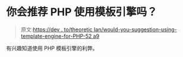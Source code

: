 # 你会推荐 PHP 使用模板引擎吗？

> 原文:[https://dev . to/theoretic Ian/would-you-suggestion-using-template-engine-for-PHP-52 a9](https://dev.to/theoretician/would-you-recommend-using-template-engine-for-php-52a9)

有兴趣知道使用 PHP 模板引擎的利弊。